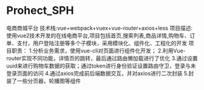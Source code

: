 # Prohect_SPH
电商商城平台 技术栈:vue+webpack+vuex+vue-router+axios+less 项目描述: 使用vue2技术开发的在线电商平台,项目包括首页,搜索列表,商品详情,购物车、订单、支付，用户登陆注册等多个子模块，采用模块化、组件化、工程化的开发 项目职责： 1.分析业务需求，使用vue-cli对页面进行组件化开发； 2.利用Vue-router实现不同功能，详情页的跳转，最后通过路由懒加载进行了优化 3.通过设置uuid来进行购物车数据的获取；通过token进行身份验证设置路由守卫，登录与未登录页面的访问 4.通过axios完成前后端数据交互，并对axios进行二次封装 5.封装了一些分页器，轮播图等组件
